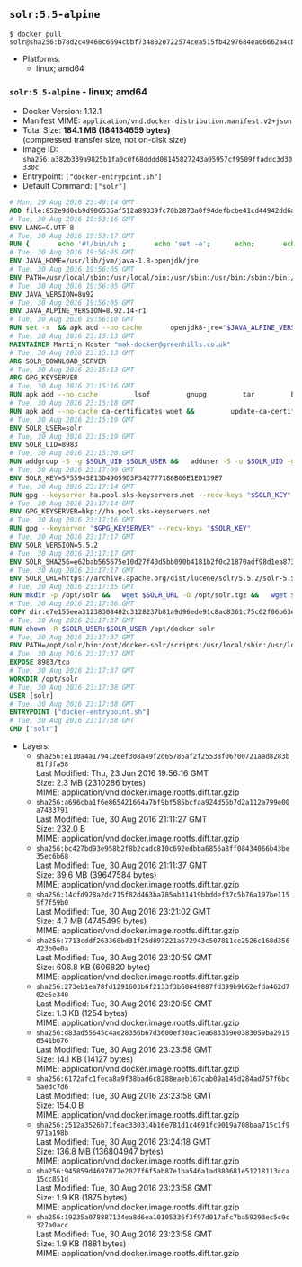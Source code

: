 ## `solr:5.5-alpine`

```console
$ docker pull solr@sha256:b78d2c49468c6694cbbf7348020722574cea515fb4297684ea06662a4cbda01b
```

-	Platforms:
	-	linux; amd64

### `solr:5.5-alpine` - linux; amd64

-	Docker Version: 1.12.1
-	Manifest MIME: `application/vnd.docker.distribution.manifest.v2+json`
-	Total Size: **184.1 MB (184134659 bytes)**  
	(compressed transfer size, not on-disk size)
-	Image ID: `sha256:a382b339a9825b1fa0c0f68dddd08145827243a05957cf9509ffaddc3d30330c`
-	Entrypoint: `["docker-entrypoint.sh"]`
-	Default Command: `["solr"]`

```dockerfile
# Mon, 29 Aug 2016 23:49:14 GMT
ADD file:852e9d0cb9d906535af512a89339fc70b2873a0f94defbcbe41cd44942dd6ac8 in / 
# Tue, 30 Aug 2016 19:53:16 GMT
ENV LANG=C.UTF-8
# Tue, 30 Aug 2016 19:53:17 GMT
RUN { 		echo '#!/bin/sh'; 		echo 'set -e'; 		echo; 		echo 'dirname "$(dirname "$(readlink -f "$(which javac || which java)")")"'; 	} > /usr/local/bin/docker-java-home 	&& chmod +x /usr/local/bin/docker-java-home
# Tue, 30 Aug 2016 19:56:05 GMT
ENV JAVA_HOME=/usr/lib/jvm/java-1.8-openjdk/jre
# Tue, 30 Aug 2016 19:56:05 GMT
ENV PATH=/usr/local/sbin:/usr/local/bin:/usr/sbin:/usr/bin:/sbin:/bin:/usr/lib/jvm/java-1.8-openjdk/jre/bin:/usr/lib/jvm/java-1.8-openjdk/bin
# Tue, 30 Aug 2016 19:56:05 GMT
ENV JAVA_VERSION=8u92
# Tue, 30 Aug 2016 19:56:05 GMT
ENV JAVA_ALPINE_VERSION=8.92.14-r1
# Tue, 30 Aug 2016 19:56:10 GMT
RUN set -x 	&& apk add --no-cache 		openjdk8-jre="$JAVA_ALPINE_VERSION" 	&& [ "$JAVA_HOME" = "$(docker-java-home)" ]
# Tue, 30 Aug 2016 23:15:13 GMT
MAINTAINER Martijn Koster "mak-docker@greenhills.co.uk"
# Tue, 30 Aug 2016 23:15:13 GMT
ARG SOLR_DOWNLOAD_SERVER
# Tue, 30 Aug 2016 23:15:13 GMT
ARG GPG_KEYSERVER
# Tue, 30 Aug 2016 23:15:16 GMT
RUN apk add --no-cache         lsof         gnupg         tar         bash
# Tue, 30 Aug 2016 23:15:18 GMT
RUN apk add --no-cache ca-certificates wget &&         update-ca-certificates
# Tue, 30 Aug 2016 23:15:19 GMT
ENV SOLR_USER=solr
# Tue, 30 Aug 2016 23:15:19 GMT
ENV SOLR_UID=8983
# Tue, 30 Aug 2016 23:15:20 GMT
RUN addgroup -S -g $SOLR_UID $SOLR_USER &&   adduser -S -u $SOLR_UID -g $SOLR_USER $SOLR_USER
# Tue, 30 Aug 2016 23:17:09 GMT
ENV SOLR_KEY=5F55943E13D49059D3F342777186B06E1ED139E7
# Tue, 30 Aug 2016 23:17:14 GMT
RUN gpg --keyserver ha.pool.sks-keyservers.net --recv-keys "$SOLR_KEY"
# Tue, 30 Aug 2016 23:17:14 GMT
ENV GPG_KEYSERVER=hkp://ha.pool.sks-keyservers.net
# Tue, 30 Aug 2016 23:17:16 GMT
RUN gpg --keyserver "$GPG_KEYSERVER" --recv-keys "$SOLR_KEY"
# Tue, 30 Aug 2016 23:17:17 GMT
ENV SOLR_VERSION=5.5.2
# Tue, 30 Aug 2016 23:17:17 GMT
ENV SOLR_SHA256=e62bab565675e10d27f40d5bb090b4181b2f0c21870adf98d1ea873ead7758e1
# Tue, 30 Aug 2016 23:17:17 GMT
ENV SOLR_URL=https://archive.apache.org/dist/lucene/solr/5.5.2/solr-5.5.2.tgz
# Tue, 30 Aug 2016 23:17:35 GMT
RUN mkdir -p /opt/solr &&   wget $SOLR_URL -O /opt/solr.tgz &&   wget $SOLR_URL.asc -O /opt/solr.tgz.asc &&   echo "$SOLR_SHA256 */opt/solr.tgz" | sha256sum -c - &&   (>&2 ls -l /opt/solr.tgz /opt/solr.tgz.asc) &&   gpg --batch --verify /opt/solr.tgz.asc /opt/solr.tgz &&   tar -C /opt/solr --extract --file /opt/solr.tgz --strip-components=1 &&   rm /opt/solr.tgz* &&   mkdir -p /opt/solr/server/solr/lib /opt/solr/server/solr/mycores &&   sed -i -e 's/#SOLR_PORT=8983/SOLR_PORT=8983/' /opt/solr/bin/solr.in.sh &&   sed -i -e '/-Dsolr.clustering.enabled=true/ a SOLR_OPTS="$SOLR_OPTS -Dsun.net.inetaddr.ttl=60 -Dsun.net.inetaddr.negative.ttl=60"' /opt/solr/bin/solr.in.sh &&   chown -R $SOLR_USER:$SOLR_USER /opt/solr &&   mkdir /docker-entrypoint-initdb.d /opt/docker-solr/
# Tue, 30 Aug 2016 23:17:36 GMT
COPY dir:e7e155eea31238308402c3128237b81a9d96ede91c8ac8361c75c62f06b63e9b in /opt/docker-solr/scripts 
# Tue, 30 Aug 2016 23:17:37 GMT
RUN chown -R $SOLR_USER:$SOLR_USER /opt/docker-solr
# Tue, 30 Aug 2016 23:17:37 GMT
ENV PATH=/opt/solr/bin:/opt/docker-solr/scripts:/usr/local/sbin:/usr/local/bin:/usr/sbin:/usr/bin:/sbin:/bin:/usr/lib/jvm/java-1.8-openjdk/jre/bin:/usr/lib/jvm/java-1.8-openjdk/bin
# Tue, 30 Aug 2016 23:17:37 GMT
EXPOSE 8983/tcp
# Tue, 30 Aug 2016 23:17:37 GMT
WORKDIR /opt/solr
# Tue, 30 Aug 2016 23:17:38 GMT
USER [solr]
# Tue, 30 Aug 2016 23:17:38 GMT
ENTRYPOINT ["docker-entrypoint.sh"]
# Tue, 30 Aug 2016 23:17:38 GMT
CMD ["solr"]
```

-	Layers:
	-	`sha256:e110a4a1794126ef308a49f2d65785af2f25538f06700721aad8283b81fdfa58`  
		Last Modified: Thu, 23 Jun 2016 19:56:16 GMT  
		Size: 2.3 MB (2310286 bytes)  
		MIME: application/vnd.docker.image.rootfs.diff.tar.gzip
	-	`sha256:a696cba1f6e865421664a7bf9bf585bcfaa924d56b7d2a112a799e00a7433791`  
		Last Modified: Tue, 30 Aug 2016 21:11:27 GMT  
		Size: 232.0 B  
		MIME: application/vnd.docker.image.rootfs.diff.tar.gzip
	-	`sha256:bc427bd93e958b2f8b2cadc810c692edbba6856a8ff08434066b43be35ec6b68`  
		Last Modified: Tue, 30 Aug 2016 21:11:37 GMT  
		Size: 39.6 MB (39647584 bytes)  
		MIME: application/vnd.docker.image.rootfs.diff.tar.gzip
	-	`sha256:14cfd928a2dc715f82d463ba785ab31419bbddef37c5b76a197be1155f7f59b0`  
		Last Modified: Tue, 30 Aug 2016 23:21:02 GMT  
		Size: 4.7 MB (4745499 bytes)  
		MIME: application/vnd.docker.image.rootfs.diff.tar.gzip
	-	`sha256:7713cddf263368bd31f25d897221a672943c507811ce2526c168d356423b0e0a`  
		Last Modified: Tue, 30 Aug 2016 23:20:59 GMT  
		Size: 606.8 KB (606820 bytes)  
		MIME: application/vnd.docker.image.rootfs.diff.tar.gzip
	-	`sha256:273eb1ea78fd1291603b6f2133f3b68649887fd399b9b62efda462d702e5e340`  
		Last Modified: Tue, 30 Aug 2016 23:20:59 GMT  
		Size: 1.3 KB (1254 bytes)  
		MIME: application/vnd.docker.image.rootfs.diff.tar.gzip
	-	`sha256:d83ad55645c4ae28356b67d3600ef30ac7ea683369e0383059ba29156541b676`  
		Last Modified: Tue, 30 Aug 2016 23:23:58 GMT  
		Size: 14.1 KB (14127 bytes)  
		MIME: application/vnd.docker.image.rootfs.diff.tar.gzip
	-	`sha256:6172afc1feca8a9f38bad6c8288eaeb167cab09a145d284ad757f6bc5aedc7d6`  
		Last Modified: Tue, 30 Aug 2016 23:23:58 GMT  
		Size: 154.0 B  
		MIME: application/vnd.docker.image.rootfs.diff.tar.gzip
	-	`sha256:2512a3526b71feac330314b16e781d1c4691fc9019a708baa715c1f9971a198b`  
		Last Modified: Tue, 30 Aug 2016 23:24:18 GMT  
		Size: 136.8 MB (136804947 bytes)  
		MIME: application/vnd.docker.image.rootfs.diff.tar.gzip
	-	`sha256:945859d4697077e2027f6f5ab87e1ba546a1ad880681e51218113cca15cc851d`  
		Last Modified: Tue, 30 Aug 2016 23:23:58 GMT  
		Size: 1.9 KB (1875 bytes)  
		MIME: application/vnd.docker.image.rootfs.diff.tar.gzip
	-	`sha256:19235a078887134ea8d6ea10105336f3f97d017afc7ba59293ec5c9c327a0acc`  
		Last Modified: Tue, 30 Aug 2016 23:23:58 GMT  
		Size: 1.9 KB (1881 bytes)  
		MIME: application/vnd.docker.image.rootfs.diff.tar.gzip
